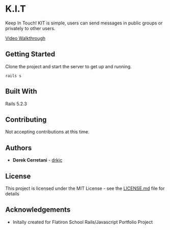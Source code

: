 # K.I.T

Keep In Touch! KIT is simple, users can send messages in public groups or privately to other users.

[Video Walkthrough](https://www.youtube.com/watch?v=wUWpgFARa8o&feature=youtu.be)

## Getting Started 

Clone the project and start the server to get up and running.

```
rails s
```

## Built With

Rails 5.2.3

## Contributing 

Not accepting contributions at this time.

## Authors 

* **Derek Cerretani** - [drkjc](https://github.com/drkjc)

## License 

This project is licensed under the MIT License - see the [LICENSE.md](LICENSE.md) file for details

## Acknowledgements 
  
*  Initally created for Flatiron School Rails/Javascript Portfolio Project 


